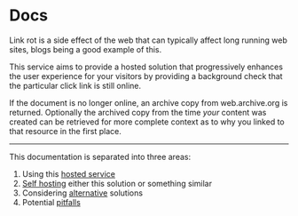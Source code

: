 # Docs

Link rot is a side effect of the web that can typically affect long running web sites, blogs being a good example of this.

This service aims to provide a hosted solution that progressively enhances the user experience for your visitors by providing a background check that the particular click link is still online.

If the document is no longer online, an archive copy from web.archive.org is returned. Optionally the archived copy from the time _your_ content was created can be retrieved for more complete context as to why you linked to that resource in the first place.

---

This documentation is separated into three areas:

1. Using this [hosted service](/docs/hosted)
2. [Self hosting](/docs/self-hosted) either this solution or something similar
3. Considering [alternative](/docs/alternatives) solutions
4. Potential [pitfalls](/docs/pitfalls)
